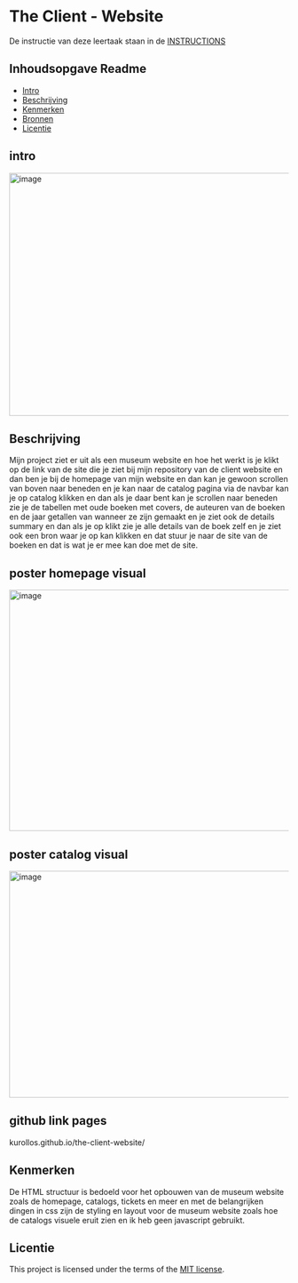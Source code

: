 # The Client - Website

De instructie van deze leertaak staan in de [INSTRUCTIONS](https://github.com/fdnd-task/the-client-website/blob/main/docs/INSTRUCTIONS.md)



## Inhoudsopgave Readme

 * [Intro](#intro)
  * [Beschrijving](#beschrijving)
  * [Kenmerken](#kenmerken)
  * [Bronnen](#bronnen)
  * [Licentie](#licentie)


## intro
<img width="949" height="437" alt="image" src="https://github.com/user-attachments/assets/2073381e-eb3b-4559-87fe-18c763f8a782" />

## Beschrijving
<!-- In de Beschrijving staat hoe je project er uit ziet, hoe het werkt en wat je er mee kan. -->
<!-- Voeg een mooie poster visual toe 📸 -->
<!-- Voeg een link toe naar Github Pages 🌐-->

Mijn project ziet er uit als een museum website en hoe het werkt is je klikt op de link van de site die je ziet bij mijn repository van de client website en dan ben je bij de homepage van mijn website en dan kan je gewoon scrollen van boven naar beneden en je kan naar de catalog pagina via de navbar kan je op catalog klikken en dan als je daar bent kan je scrollen naar beneden zie je de tabellen met oude boeken met covers, de auteuren van de boeken en de jaar getallen van wanneer ze zijn gemaakt en je ziet ook de details summary en dan als je op klikt zie je alle details van de boek zelf en je ziet ook een bron waar je op kan klikken en dat stuur je naar de site van de boeken en dat is wat je er mee kan doe met de site.

## poster homepage visual
<img width="944" height="434" alt="image" src="https://github.com/user-attachments/assets/02931866-1bfa-4c35-9382-480597dd24f1" />

## poster catalog visual
<img width="959" height="408" alt="image" src="https://github.com/user-attachments/assets/a1fd7b51-e59d-49fa-9ebc-0b9ec7d6c0a0" />

## github link pages
kurollos.github.io/the-client-website/

## Kenmerken
<!-- Bij Kenmerken staat welke technieken zijn gebruikt en hoe. Wat is de HTML structuur? Wat zijn de belangrijkste dingen in CSS? Wat is er met Javascript gedaan en hoe? Misschien heb je een framwork of library gebruikt? -->
De HTML structuur is bedoeld voor het opbouwen van de museum website zoals de homepage, catalogs, tickets en meer en met de belangrijken dingen in css zijn de styling en layout voor de museum website zoals hoe de catalogs visuele eruit zien en ik heb geen javascript gebruikt.


## Licentie

This project is licensed under the terms of the [MIT license](./LICENSE).
